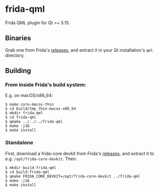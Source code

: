 # frida-qml

Frida QML plugin for Qt >= 5.15.

## Binaries

Grab one from Frida's [releases][], and extract it in your Qt installation's
`qml` directory.

## Building

### From inside Frida's build system:

E.g. on macOS/x86_64:

    $ make core-macos-thin
    $ cd build/tmp_thin-macos-x86_64
    $ mkdir frida-qml
    $ cd frida-qml
    $ qmake ../../../frida-qml
    $ make -j16
    $ make install

### Standalone

First, download a frida-core devkit from Frida's [releases][], and extract it to
e.g. `/opt/frida-core-devkit`. Then:

    $ mkdir build-frida-qml
    $ cd build-frida-qml
    $ qmake FRIDA_CORE_DEVKIT=/opt/frida-core-devkit ../frida-qml
    $ make -j16
    $ make install


[releases]: https://github.com/frida/frida/releases
